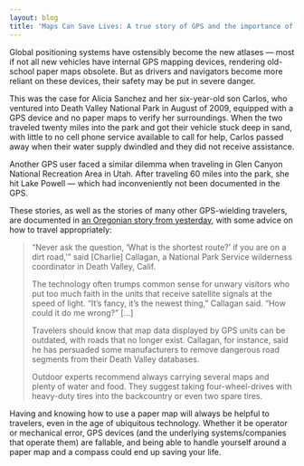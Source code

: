 ```yaml
---
layout: blog
title: 'Maps Can Save Lives: A true story of GPS and the importance of navigation'
---
```


Global positioning systems have ostensibly become the new atlases — most if not all new vehicles have internal GPS mapping devices, rendering old-school paper maps obsolete. But as drivers and navigators become more reliant on these devices, their safety may be put in severe danger.

This was the case for Alicia Sanchez and her six-year-old son Carlos, who ventured into Death Valley National Park in August of 2009, equipped with a GPS device and no paper maps to verify her surroundings. When the two traveled twenty miles into the park and got their vehicle stuck deep in sand, with little to no cell phone service available to call for help, Carlos passed away when their water supply dwindled and they did not receive assistance.

Another GPS user faced a similar dilemma when traveling in Glen Canyon National Recreation Area in Utah. After traveling 60 miles into the park, she hit Lake Powell — which had inconveniently not been documented in the GPS.

These stories, as well as the stories of many other GPS-wielding travelers, are documented in [an Oregonian story from yesterday](http://www.oregonlive.com/pacific-northwest-news/index.ssf/2011/05/missing_canadian_couple_experts_say_always_pair_gps_with_paper_map_realize_technology_not_infallible.html), with some advice on how to travel appropriately:

<blockquote>“Never ask the question, ‘What is the shortest route?’ if you are on a dirt road,’” said [Charlie] Callagan, a National Park Service wilderness coordinator in Death Valley, Calif.

The technology often trumps common sense for unwary visitors who put too much faith in the units that receive satellite signals at the speed of light. “It’s fancy, it’s the newest thing,” Callagan said. “How could it do me wrong?” [...]

Travelers should know that map data displayed by GPS units can be outdated, with roads that no longer exist. Callagan, for instance, said he has persuaded some manufacturers to remove dangerous road segments from their Death Valley databases.

Outdoor experts recommend always carrying several maps and plenty of water and food. They suggest taking four-wheel-drives with heavy-duty tires into the backcountry or even two spare tires.</blockquote>

Having and knowing how to use a paper map will always be helpful to travelers, even in the age of ubiquitous technology. Whether it be operator or mechanical error, GPS devices (and the underlying systems/companies that operate them) are fallable, and being able to handle yourself around a paper map and a compass could end up saving your life.